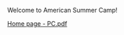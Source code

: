 Welcome to American Summer Camp!

[Home page - PC.pdf](https://github.com/user-attachments/files/17282815/Home.page.-.PC.pdf)
